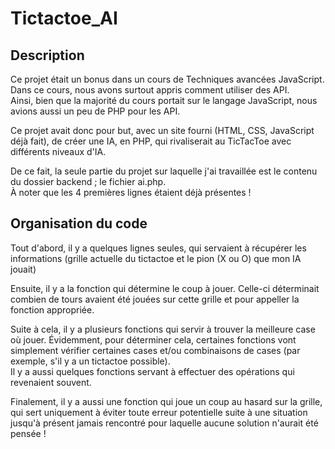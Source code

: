 # Tictactoe_AI

## Description
Ce projet était un bonus dans un cours de Techniques avancées JavaScript.  
Dans ce cours, nous avons surtout appris comment utiliser des API.  
Ainsi, bien que la majorité du cours portait sur le langage JavaScript, nous avions aussi un peu de PHP pour les API.  

Ce projet avait donc pour but, avec un site fourni (HTML, CSS, JavaScript déjà fait), de créer une IA, en PHP, qui rivaliserait au TicTacToe avec différents niveaux d'IA.  

De ce fait, la seule partie du projet sur laquelle j'ai travaillée est le contenu du dossier backend ; le fichier ai.php.  
À noter que les 4 premières lignes étaient déjà présentes !

## Organisation du code
Tout d'abord, il y a quelques lignes seules, qui servaient à récupérer les informations (grille actuelle du tictactoe et le pion (X ou O) que mon IA jouait)  

Ensuite, il y a la fonction qui détermine le coup à jouer. Celle-ci déterminait combien de tours avaient été jouées sur cette grille et pour appeller la fonction appropriée.

Suite à cela, il y a plusieurs fonctions qui servir à trouver la meilleure case où jouer. 
Évidemment, pour déterminer cela, certaines fonctions vont simplement vérifier certaines cases et/ou combinaisons de cases (par exemple, s'il y a un tictactoe possible).  
Il y a aussi quelques fonctions servant à effectuer des opérations qui revenaient souvent.  

Finalement, il y a aussi une fonction qui joue un coup au hasard sur la grille, qui sert uniquement à éviter toute erreur potentielle suite à une situation jusqu'à présent jamais rencontré pour laquelle aucune solution n'aurait été pensée !
